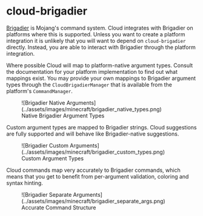 # cloud-brigadier

[Brigadier](https://github.com/mojang/brigadier) is Mojang's command system. Cloud integrates with Brigadier on platforms
where this is supported. Unless you want to create a platform integration it is unlikely that you will want to depend
on `cloud-brigadier` directly. Instead, you are able to interact with Brigadier through the platform integration.

Where possible Cloud will map to platform-native argument types. Consult the documentation for your platform
implementation to find out what mappings exist. You may provide your own mappings to Brigadier argument types
through the `CloudBrigadierManager` that is available from the platform's `CommandManager`.

<figure markdown>
  ![Brigadier Native Arguments](../assets/images/minecraft/brigadier_native_types.png)
  <figcaption>Native Brigadier Argument Types</figcaption>
</figure>

Custom argument types are mapped to Brigadier strings. Cloud suggestions are fully supported and will behave
like Brigadier-native suggestions.

<figure markdown>
  ![Brigadier Custom Arguments](../assets/images/minecraft/brigadier_custom_types.png)
  <figcaption>Custom Argument Types</figcaption>
</figure>

Cloud commands map very accurately to Brigadier commands, which means that you get to benefit from
per-argument validation, coloring and syntax hinting.

<figure markdown>
  ![Brigadier Separate Arguments](../assets/images/minecraft/brigadier_separate_args.png)
  <figcaption>Accurate Command Structure</figcaption>
</figure>
